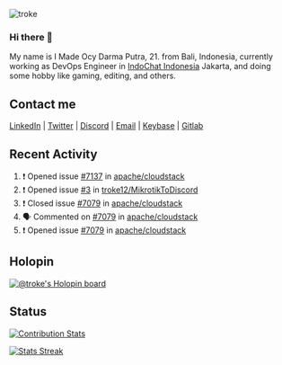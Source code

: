 ![troke](https://cardivo.vercel.app/api?name=I%20Made%20Ocy%20Darma%20Putra&description=Just%20pull-stack%20developer&fontColor=%23DCDCDC&image=https://avatars.githubusercontent.com/u/10250068?v=4&backgroundColor=%23B22222&pattern=topography&opacity=0.2)

### Hi there 👋

My name is I Made Ocy Darma Putra, 21. from Bali, Indonesia, currently working as DevOps Engineer in [IndoChat Indonesia](https://indochat.co.id) Jakarta, and doing some hobby like gaming, editing, and others.

## Contact me

[LinkedIn](https://linkedin.com/in/troke) | [Twitter](https://twitter.com/darma_ochi) | [Discord](https://link.troke.id/discord) | <a href="mailto:ochi@troke.id">Email</a> | [Keybase](https://keybase.io/troke) | [Gitlab](https://gitlab.com/troke12)

## Recent Activity

<!--START_SECTION:activity-->
1. ❗️ Opened issue [#7137](https://github.com/apache/cloudstack/issues/7137) in [apache/cloudstack](https://github.com/apache/cloudstack)
2. ❗️ Opened issue [#3](https://github.com/troke12/MikrotikToDiscord/issues/3) in [troke12/MikrotikToDiscord](https://github.com/troke12/MikrotikToDiscord)
3. ❗️ Closed issue [#7079](https://github.com/apache/cloudstack/issues/7079) in [apache/cloudstack](https://github.com/apache/cloudstack)
4. 🗣 Commented on [#7079](https://github.com/apache/cloudstack/issues/7079) in [apache/cloudstack](https://github.com/apache/cloudstack)
5. ❗️ Opened issue [#7079](https://github.com/apache/cloudstack/issues/7079) in [apache/cloudstack](https://github.com/apache/cloudstack)
<!--END_SECTION:activity-->

## Holopin

[![@troke's Holopin board](https://holopin.me/troke)](https://holopin.io/@troke)

## Status

[![Contribution Stats](https://github-contribution-stats.vercel.app/api/?username=troke12)](https://github.com/LordDashMe/github-contribution-stats/)

[![Stats Streak](https://github-readme-streak-stats.herokuapp.com/?user=troke12)](https://github.com/troke12/)
